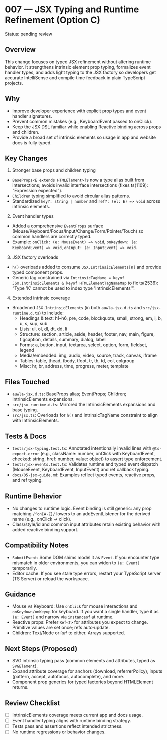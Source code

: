 # 007 — JSX Typing and Runtime Refinement (Option C)

Status: pending review

## Overview

This change focuses on typed JSX refinement without altering runtime behavior. It strengthens intrinsic element prop typing, formalizes event handler types, and adds light typing to the JSX factory so developers get accurate IntelliSense and compile‑time feedback in plain TypeScript projects.

## Why

- Improve developer experience with explicit prop types and event handler signatures.
- Prevent common mistakes (e.g., KeyboardEvent passed to onClick).
- Keep the JSX DSL familiar while enabling Reactive<T> binding across props and children.
- Provide a broad set of intrinsic elements so usage in app and website docs is fully typed.

## Key Changes

1) Stronger base props and children typing
- `BaseProps<E extends HTMLElement>` is now a type alias built from intersections; avoids invalid interface intersections (fixes ts(1109): “Expression expected”).
- `Children` typing simplified to avoid circular alias patterns.
- Standardized `key?: string | number` and `ref?: (el: E) => void` across intrinsic elements.

2) Event handler types
- Added a comprehensive `EventProps` surface (Mouse/Keyboard/Focus/Input/Change/Form/Pointer/Touch) so common handlers are correctly typed.
- Example: `onClick: (e: MouseEvent) => void`, `onKeydown: (e: KeyboardEvent) => void`, `onInput: (e: InputEvent) => void`.

3) JSX factory overloads
- `h()` overloads added to consume `JSX.IntrinsicElements[K]` and provide typed component props.
- Generic tag constrained via `IntrinsicTagName = keyof JSX.IntrinsicElements & keyof HTMLElementTagNameMap` to fix ts(2536): “Type 'K' cannot be used to index type 'IntrinsicElements'”.

4) Extended intrinsic coverage
- Broadened `JSX.IntrinsicElements` (in both `auwla-jsx.d.ts` and `src/jsx-runtime.d.ts`) to include:
  - Headings & text: h1–h6, pre, code, blockquote, small, strong, em, i, b, u, s, sup, sub
  - Lists: ul, ol, dl, dt, dd, li
  - Structure: section, article, aside, header, footer, nav, main, figure, figcaption, details, summary, dialog, label
  - Forms: a, button, input, textarea, select, option, form, fieldset, legend
  - Media/embedded: img, audio, video, source, track, canvas, iframe
  - Tables: table, thead, tbody, tfoot, tr, th, td, col, colgroup
  - Misc: hr, br, address, time, progress, meter, template

## Files Touched

- `auwla-jsx.d.ts`: BaseProps alias; EventProps; Children; IntrinsicElements expansions.
- `src/jsx-runtime.d.ts`: Mirrored the IntrinsicElements expansions and base typing.
- `src/jsx.ts`: Overloads for `h()` and IntrinsicTagName constraint to align with IntrinsicElements.

## Tests & Docs

- `tests/jsx-typing.test.ts`: Annotated intentionally invalid lines with `@ts-expect-error` (e.g., className: number, onClick with KeyboardEvent, checked: string, href: number, value: object) to assert type enforcement.
- `tests/jsx-events.test.ts`: Validates runtime and typed event dispatch (MouseEvent, KeyboardEvent, InputEvent) and ref callback typing.
- `docs/05-jsx-guide.md`: Examples reflect typed events, reactive props, and ref typing.

## Runtime Behavior

- No changes to runtime logic. Event binding is still generic: any prop matching `/^on[A-Z]/` lowers to an addEventListener for the derived name (e.g., onClick → click).
- Class/style/id and common input attributes retain existing behavior with added reactive binding support.

## Compatibility Notes

- `SubmitEvent`: Some DOM shims model it as `Event`. If you encounter type mismatch in older environments, you can widen to `(e: Event)` temporarily.
- Editor cache: If you see stale type errors, restart your TypeScript server (TS Server) or reload the workspace.

## Guidance

- Mouse vs Keyboard: Use `onClick` for mouse interactions and `onKeydown/onKeyup` for keyboard. If you want a single handler, type it as `(e: Event)` and narrow via `instanceof` at runtime.
- Reactive props: Prefer `Ref<T>` for attributes you expect to change. Primitive values are set once; refs auto‑update.
- Children: Text/Node or `Ref` to either. Arrays supported.

## Next Steps (Proposed)

- SVG intrinsic typing pass (common elements and attributes, typed as `SVGElement`).
- Expand attribute coverage for anchors (download, referrerPolicy), inputs (pattern, accept, autofocus, autocomplete), and more.
- Component prop generics for typed factories beyond HTMLElement returns.

## Review Checklist

- [ ] IntrinsicElements coverage meets current app and docs usage.
- [ ] Event handler typing aligns with runtime binding strategy.
- [ ] Tests pass and assertions reflect intended strictness.
- [ ] No runtime regressions or behavior changes.